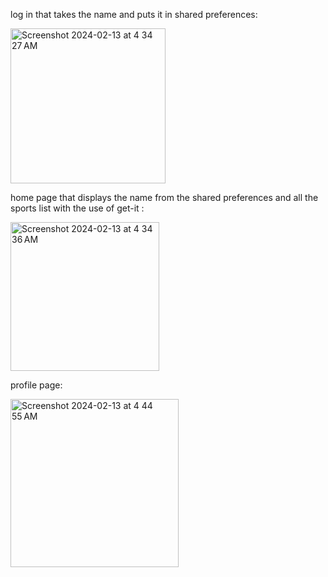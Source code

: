 log in that takes the name and puts it in shared preferences:

<img width="248" alt="Screenshot 2024-02-13 at 4 34 27 AM" src="https://github.com/shaimaathu/HW-5/assets/155615972/299f2c5b-8a59-4382-ae2c-c3a929b3ed12">

home page that displays the name from the shared preferences and all the sports list with the use of get-it :

<img width="238" alt="Screenshot 2024-02-13 at 4 34 36 AM" src="https://github.com/shaimaathu/HW-5/assets/155615972/e3e32085-de32-4d4d-8d7d-0b4aaeb863ab">

profile page:


<img width="269" alt="Screenshot 2024-02-13 at 4 44 55 AM" src="https://github.com/shaimaathu/HW-5/assets/155615972/267e5ab7-cf63-4903-9674-6b35b57ccdcd">


